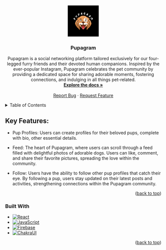 <a name="readme-top"></a>

<!-- PROJECT LOGO -->

<div align="center">
  <a href="https://pupagram.vercel.app/">
    <img src="/public/pupagramLogo.png" alt="Logo" width="100" height="100">
  </a>

<h3 align="center">Pupagram</h3>

  <p align="center">
    Pupagram is a social networking platform tailored exclusively for our four-legged furry friends and their devoted human companions. Inspired by the ever-popular Instagram, Pupagram celebrates the pet community by providing a dedicated           space for sharing adorable moments, fostering connections, and indulging in all things pet-related.
    <br />
    <a href="https://github.com/Nic-Horton/pupagram"><strong>Explore the docs »</strong></a>
    <br />
    <br />
<!--     <a href="https://github.com/github_username/repo_name">View Demo</a> -->
<!--     · -->
    <a href="https://github.com/Nic-Horton/pupagram/issues/new?labels=bug&template=bug-report---.md">Report Bug</a>
    ·
    <a href="https://github.com/Nic-Horton/pupagram/issues/new?labels=enhancement&template=feature-request---.md">Request Feature</a>
  </p>
</div>



<!-- TABLE OF CONTENTS -->
<details>
  <summary>Table of Contents</summary>
  <ol>
    <li>
      <a href="#key-features">Key Features</a>
      <ul>
        <li><a href="#built-with">Built With</a></li>
      </ul>
    </li>
  </ol>
</details>



<!-- ABOUT THE PROJECT -->
## Key Features:

* Pup Profiles: Users can create profiles for their beloved pups, complete with bio, other essential details.

* Feed: The heart of Pupagram, where users can scroll through a feed filled with delightful photos of adorable dogs. Users can like, comment, and share their favorite pictures, spreading the love within the community.

* Follow: Users have the ability to follow other pup profiles that catch their eye. By following a pup, users stay updated on their latest posts and activities, strengthening connections within the Pupagram community.


<p align="right">(<a href="#readme-top">back to top</a>)</p>



### Built With

* [![React][React.js]][React-url]
* [![JavaScript][JavaScript]][JavaScript-url]
* [![Firebase][Firebase]][Firebase-url]
* [![ChakraUI][ChakraUI]][Chakra-url]

<p align="right">(<a href="#readme-top">back to top</a>)</p>



<!-- MARKDOWN LINKS & IMAGES -->
<!-- https://www.markdownguide.org/basic-syntax/#reference-style-links -->

[React.js]: https://img.shields.io/badge/React-20232A?style=for-the-badge&logo=react&logoColor=61DAFB
[React-url]: https://reactjs.org/
[JavaScript]: https://img.shields.io/badge/JavaScript-20232A?style=for-the-badge&logo=javascript&logoColor=F7DF1E
[JavaScript-url]: https://www.javascript.com/
[Firebase]: https://img.shields.io/badge/Firebase-20232A?style=for-the-badge&logo=firebase&logoColor=FFCA28
[Firebase-url]: https://firebase.google.com/
[ChakraUI]: https://img.shields.io/badge/ChakraUI-20232A?style=for-the-badge&logo=chakraui&logoColor=319795
[Chakra-url]: https://v2.chakra-ui.com/
